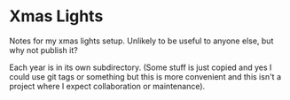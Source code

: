 # Xmas Lights

Notes for my xmas lights setup. Unlikely to be useful to anyone else, but why not publish it?

Each year is in its own subdirectory. (Some stuff is just copied and yes I could use git tags or something but this is more convenient and this isn't a project where I expect collaboration or maintenance).


